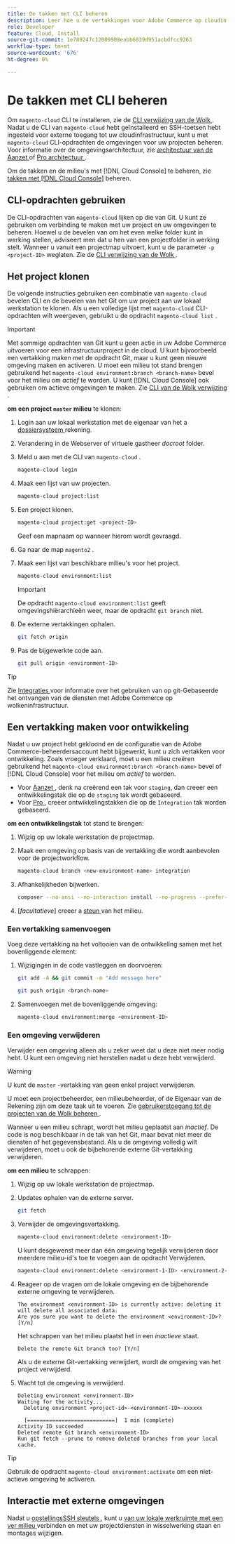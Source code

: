 ```yaml
---
title: De takken met CLI beheren
description: Leer hoe u de vertakkingen voor Adobe Commerce op cloudinfrastructuur beheert met de Cloud CLI.
role: Developer
feature: Cloud, Install
source-git-commit: 1e789247c12009908eabb6039d951acbdfcc9263
workflow-type: tm+mt
source-wordcount: '676'
ht-degree: 0%

---
```


# De takken met CLI beheren

Om `magento-cloud` CLI te installeren, zie de [ CLI verwijzing van de Wolk ](../dev-tools/cloud-cli-overview.md). Nadat u de CLI van `magento-cloud` hebt geïnstalleerd en SSH-toetsen hebt ingesteld voor externe toegang tot uw cloudinfrastructuur, kunt u met `magento-cloud` CLI-opdrachten de omgevingen voor uw projecten beheren. Voor informatie over de omgevingsarchitectuur, zie [ architectuur van de Aanzet ](../architecture/starter-architecture.md) of [ Pro architectuur ](../architecture/pro-architecture.md).

Om de takken en de milieu&#39;s met [!DNL Cloud Console] te beheren, zie [ takken met  [!DNL Cloud Console]](../project/console-branches.md) beheren.

## CLI-opdrachten gebruiken

De CLI-opdrachten van `magento-cloud` lijken op die van Git. U kunt ze gebruiken om verbinding te maken met uw project en uw omgevingen te beheren. Hoewel u de bevelen van om het even welke folder kunt in werking stellen, adviseert men dat u hen van een projectfolder in werking stelt. Wanneer u vanuit een projectmap uitvoert, kunt u de parameter `-p <project-ID>` weglaten. Zie de [ CLI verwijzing van de Wolk ](../dev-tools/cloud-cli-overview.md).

## Het project klonen

De volgende instructies gebruiken een combinatie van `magento-cloud` bevelen CLI en de bevelen van het Git om uw project aan uw lokaal werkstation te klonen. Als u een volledige lijst met `magento-cloud` CLI-opdrachten wilt weergeven, gebruikt u de opdracht `magento-cloud list` .

>[!IMPORTANT]
>
>Met sommige opdrachten van Git kunt u geen actie in uw Adobe Commerce uitvoeren voor een infrastructuurproject in de cloud. U kunt bijvoorbeeld een vertakking maken met de opdracht Git, maar u kunt geen nieuwe omgeving maken en activeren. U moet een milieu tot stand brengen gebruikend het `magento-cloud environment:branch <branch-name>` bevel voor het milieu om _actief_ te worden. U kunt [!DNL Cloud Console] ook gebruiken om actieve omgevingen te maken. Zie [ CLI van de Wolk verwijzing ](../dev-tools/cloud-cli-overview.md#git-commands).

**om een project `master` milieu** te klonen:

1. Login aan uw lokaal werkstation met de eigenaar van het a [ dossiersysteem ](https://experienceleague.adobe.com/docs/commerce-operations/installation-guide/prerequisites/file-system/configure-permissions.html) rekening.

1. Verandering in de Webserver of virtuele gastheer _docroot_ folder.

1. Meld u aan met de CLI van `magento-cloud` .

   ```bash
   magento-cloud login
   ```

1. Maak een lijst van uw projecten.

   ```bash
   magento-cloud project:list
   ```

1. Een project klonen.

   ```bash
   magento-cloud project:get <project-ID>
   ```

   Geef een mapnaam op wanneer hierom wordt gevraagd.

1. Ga naar de map `magento2` .

1. Maak een lijst van beschikbare milieu&#39;s voor het project.

   ```bash
   magento-cloud environment:list
   ```

   >[!IMPORTANT]
   >
   >De opdracht `magento-cloud environment:list` geeft omgevingshiërarchieën weer, maar de opdracht `git branch` niet.

1. De externe vertakkingen ophalen.

   ```bash
   git fetch origin
   ```

1. Pas de bijgewerkte code aan.

   ```bash
   git pull origin <environment-ID>
   ```

>[!TIP]
>
>Zie [ Integraties ](../integrations/overview.md) voor informatie over het gebruiken van op git-Gebaseerde het ontvangen van de diensten met Adobe Commerce op wolkeninfrastructuur.

## Een vertakking maken voor ontwikkeling

Nadat u uw project hebt gekloond en de configuratie van de Adobe Commerce-beheerdersaccount hebt bijgewerkt, kunt u zich vertakken voor ontwikkeling. Zoals vroeger verklaard, moet u een milieu creëren gebruikend het `magento-cloud environment:branch <branch-name>` bevel of [!DNL Cloud Console] voor het milieu om _actief_ te worden.

- Voor [ Aanzet ](../architecture/starter-develop-deploy-workflow.md#clone-and-branch), denk na creërend een tak voor `staging`, dan creeer een ontwikkelingstak die op de `staging` tak wordt gebaseerd.
- Voor [ Pro ](../architecture/pro-develop-deploy-workflow.md#development-workflow), creeer ontwikkelingstakken die op de `Integration` tak worden gebaseerd.

**om een ontwikkelingstak** tot stand te brengen:

1. Wijzig op uw lokale werkstation de projectmap.

1. Maak een omgeving op basis van de vertakking die wordt aanbevolen voor de projectworkflow.

   ```bash
   magento-cloud branch <new-environment-name> integration
   ```

1. Afhankelijkheden bijwerken.

   ```bash
   composer --no-ansi --no-interaction install --no-progress --prefer-dist --optimize-autoloader
   ```

1. [_facultatieve_] creeer a [ steun ](../storage/snapshots.md) van het milieu.

### Een vertakking samenvoegen

Voeg deze vertakking na het voltooien van de ontwikkeling samen met het bovenliggende element:

1. Wijzigingen in de code vastleggen en doorvoeren:

   ```bash
   git add -A && git commit -m "Add message here"
   ```

   ```bash
   git push origin <branch-name>
   ```

1. Samenvoegen met de bovenliggende omgeving:

   ```bash
   magento-cloud environment:merge <environment-ID>
   ```

### Een omgeving verwijderen

Verwijder een omgeving alleen als u zeker weet dat u deze niet meer nodig hebt. U kunt een omgeving niet herstellen nadat u deze hebt verwijderd.

>[!WARNING]
>
>U kunt de `master` -vertakking van geen enkel project verwijderen.

U moet een projectbeheerder, een milieubeheerder, of de Eigenaar van de Rekening zijn om deze taak uit te voeren. Zie [ gebruikerstoegang tot de projecten van de Wolk beheren ](../project/user-access.md).

Wanneer u een milieu schrapt, wordt het milieu geplaatst aan _inactief_. De code is nog beschikbaar in de tak van het Git, maar bevat niet meer de diensten of het gegevensbestand. Als u de omgeving volledig wilt verwijderen, moet u ook de bijbehorende externe Git-vertakking verwijderen.

**om een milieu** te schrappen:

1. Wijzig op uw lokale werkstation de projectmap.

1. Updates ophalen van de externe server.

   ```bash
   git fetch
   ```

1. Verwijder de omgevingsvertakking.

   ```bash
   magento-cloud environment:delete <environment-ID>
   ```

   U kunt desgewenst meer dan één omgeving tegelijk verwijderen door meerdere milieu-id&#39;s toe te voegen aan de opdracht Verwijderen.

   ```bash
   magento-cloud environment:delete <environment-1-ID> <environment-2-ID>
   ```

1. Reageer op de vragen om de lokale omgeving en de bijbehorende externe omgeving te verwijderen.

   ```
   The environment <environment-ID> is currently active: deleting it will delete all associated data.
   Are you sure you want to delete the environment <environment-ID>? [Y/n]
   ```

   Het schrappen van het milieu plaatst het in een _inactieve_ staat.

   ```
   Delete the remote Git branch too? [Y/n]
   ```

   Als u de externe Git-vertakking verwijdert, wordt de omgeving van het project verwijderd.

1. Wacht tot de omgeving is verwijderd.

   ```
   Deleting environment <environment-ID>
   Waiting for the activity...
     Deleting environment <project-id>-<environment-ID>-xxxxxx
   
     [============================]  1 min (complete)
   Activity ID succeeded
   Deleted remote Git branch <environment-ID>
   Run git fetch --prune to remove deleted branches from your local cache.
   ```

>[!TIP]
>
>Gebruik de opdracht `magento-cloud environment:activate` om een niet-actieve omgeving te activeren.

## Interactie met externe omgevingen

Nadat u [ opstellingsSSH sleutels ](../development/secure-connections.md), kunt u [ van uw lokale werkruimte met een ver milieu ](../development/secure-connections.md#connect-to-a-remote-environment) verbinden en met uw projectdiensten in wisselwerking staan en montages wijzigen.
